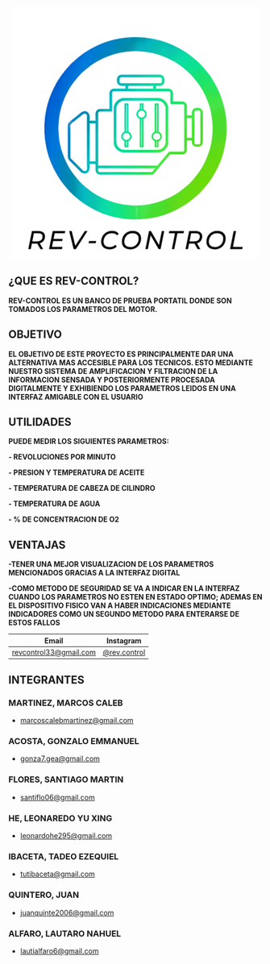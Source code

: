 <div align="center"> 

<img src= https://github.com/impatrq/revcontrol/blob/main/Imagenes/LOGO%20REV%20CONTROL%20OFICIAL.png height="500" width="500"/>

</div>

## ¿QUE ES REV-CONTROL?
**REV-CONTROL ES UN BANCO DE PRUEBA PORTATIL DONDE SON TOMADOS LOS PARAMETROS DEL MOTOR.**

## OBJETIVO
**EL OBJETIVO DE ESTE PROYECTO ES PRINCIPALMENTE DAR UNA ALTERNATIVA MAS ACCESIBLE PARA LOS TECNICOS. ESTO MEDIANTE NUESTRO SISTEMA DE AMPLIFICACION Y FILTRACION DE LA INFORMACION SENSADA Y POSTERIORMENTE PROCESADA DIGITALMENTE Y EXHIBIENDO LOS PARAMETROS LEIDOS EN UNA INTERFAZ AMIGABLE CON EL USUARIO** 


## UTILIDADES
**PUEDE MEDIR LOS SIGUIENTES PARAMETROS:**

**- REVOLUCIONES POR MINUTO**

**- PRESION Y TEMPERATURA DE ACEITE**

**- TEMPERATURA DE CABEZA DE CILINDRO**

**- TEMPERATURA DE AGUA**

**- % DE CONCENTRACION DE O2**


## VENTAJAS
**-TENER UNA MEJOR VISUALIZACION DE LOS PARAMETROS MENCIONADOS GRACIAS A LA INTERFAZ DIGITAL**

**-COMO METODO DE SEGURIDAD SE VA A INDICAR EN LA INTERFAZ CUANDO LOS PARAMETROS NO ESTEN EN ESTADO OPTIMO; ADEMAS EN EL DISPOSITIVO FISICO VAN A HABER INDICACIONES MEDIANTE INDICADORES COMO UN SEGUNDO METODO PARA ENTERARSE DE ESTOS FALLOS**

<div align="center">

| Email | Instagram |
|-------|-----------|
|revcontrol33@gmail.com|[@rev.control](https://www.instagram.com/rev.control/?next=%2F&hl=es)|

</div>

## INTEGRANTES
### MARTINEZ, MARCOS CALEB
- marcoscalebmartinez@gmail.com

### ACOSTA, GONZALO EMMANUEL
- gonza7.gea@gmail.com

### FLORES, SANTIAGO MARTIN
- santiflo06@gmail.com

### HE, LEONAREDO YU XING
- leonardohe295@gmail.com 

### IBACETA, TADEO EZEQUIEL
- tutibaceta@gmail.com

### QUINTERO, JUAN 
- juanquinte2006@gmail.com

### ALFARO, LAUTARO NAHUEL
- lautialfaro6@gmail.com






